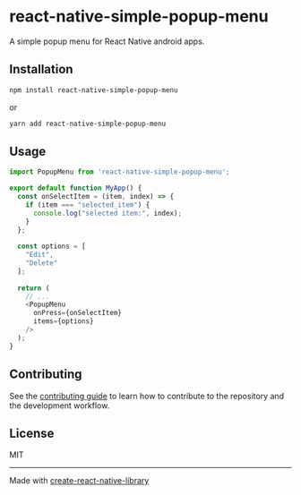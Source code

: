 # react-native-simple-popup-menu

A simple popup menu for React Native android apps.

## Installation

```sh
npm install react-native-simple-popup-menu
```
or
```sh
yarn add react-native-simple-popup-menu
```

## Usage

```js
import PopupMenu from 'react-native-simple-popup-menu';

export default function MyApp() {
  const onSelectItem = (item, index) => {
    if (item === "selected_item") {
      console.log("selected item:", index);
    }
  };
  
  const options = [
    "Edit",
    "Delete"
  ];
  
  return (
    // ...
    <PopupMenu
      onPress={onSelectItem}
      items={options}
    />
  );
}
```

## Contributing

See the [contributing guide](CONTRIBUTING.md) to learn how to contribute to the repository and the development workflow.

## License

MIT

---

Made with [create-react-native-library](https://github.com/callstack/react-native-builder-bob)
